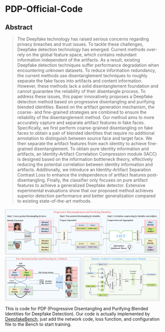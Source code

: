 # PDP-Official-Code
## Abstract

> The Deepfake technology has raised serious concerns regarding privacy breaches and trust issues. To tackle these challenges, Deepfake detection technology has emerged. Current methods over-rely on the global feature space, which contains redundant information independent of the artifacts. As a result, existing Deepfake detection techniques suffer performance degradation when encountering unknown datasets. To reduce information redundancy, the current methods use disentanglement techniques to roughly separate the fake faces into artifacts and content information. However, these methods lack a solid disentanglement foundation and cannot guarantee the reliability of their disentangle process. To address these issues, this paper innovatively proposes a Deepfake detection method based on progressive disentangling and purifying blended identities. Based on the artifact generation mechanism, the coarse- and fine-grained strategies are combined to ensure the reliability of the disentanglement method. Our method aims to more accurately capture and separate artifact features in fake faces. Specifically, we first perform coarse-grained disentangling on fake faces to obtain a pair of blended identities that require no additional annotation to distinguish between source face and target face. We then separate the artifact features from each identity to achieve fine-grained disentanglement. To obtain pure identity information and artifacts, an Identity-Artifact Correlation Compression module (IACC) is designed based on the information bottleneck theory, effectively reducing the potential correlation between identity information and artifacts. Additionally, we introduce an Identity-Artifact Separation Contrast Loss to enhance the independence of artifact features post-disentangling. Finally, the classifier only focuses on pure artifact features to achieve a generalized Deepfake detector. Extensive experimental evaluations show that our proposed method achieves superior detection performance and better generalization compared to existing state-of-the-art methods.

![1724124203574](image/Framework.png "Framework")

This is code for PDP (Progressive Disentangling and Purifying Blended Identities for Deepfake Detection). Our code is actually implemented by [DeepfakeBench](https://github.com/SCLBD/DeepfakeBench), just add the network code, loss function, and configuration file to the Bench to start training.
